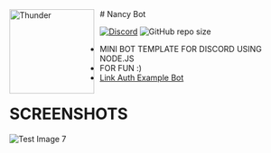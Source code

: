 <img width="150" height="150" align="left" style="float: left; margin: 0 10px 0 0;" alt="Thunder" src="https://cdn.discordapp.com/avatars/723511825223909407/b8fed768470ff55f2394b0b7e177ea80.png?size=2048">
# Nancy Bot

[![Discord](https://discordapp.com/api/guilds/544405286975176704/embed.png)](https://discord.gg/YmJEcFR)
![GitHub repo size](https://img.shields.io/github/repo-size/VeguiIzumi/simplebot)

* MINI BOT TEMPLATE FOR DISCORD USING NODE.JS
* FOR FUN :)
* [Link Auth Example Bot](https://discord.com/oauth2/authorize?client_id=723511825223909407&permissions=8&scope=bot)

# SCREENSHOTS
![Test Image 7](https://cdn.discordapp.com/attachments/718032929825226884/723852433599758376/unknown.png)


